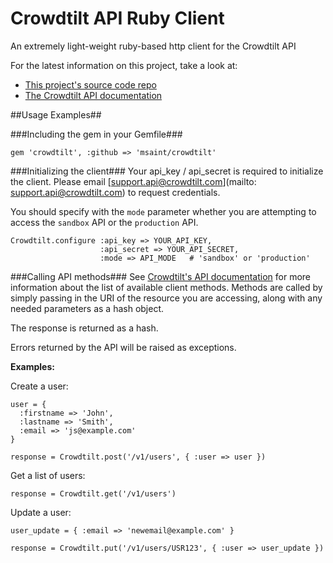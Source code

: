 # Crowdtilt API Ruby Client

An extremely light-weight ruby-based http client for the Crowdtilt API

For the latest information on this project, take a look at:

* [This project's source code repo](https://github.com/msaint/crowdtilt)
* [The Crowdtilt API documentation](https://github.com/Crowdtilt/crowdtilt-api-spec)

##Usage Examples##

###Including the gem in your Gemfile###

    gem 'crowdtilt', :github => 'msaint/crowdtilt'


###Initializing the client###
Your api_key / api_secret is required to initialize the client.  Please email [support.api@crowdtilt.com](mailto: support.api@crowdtilt.com) to request credentials.

You should specify with the `mode` parameter whether you are attempting to access the `sandbox` API or the `production` API.

    Crowdtilt.configure :api_key => YOUR_API_KEY, 
                        :api_secret => YOUR_API_SECRET, 
                        :mode => API_MODE   # 'sandbox' or 'production'

###Calling API methods###
See [Crowdtilt's API documentation](https://github.com/Crowdtilt/crowdtilt-api-spec) for more information about the list of available client methods.  Methods are called by simply passing in the URI of the resource you are accessing, along with any needed parameters as a hash object.

The response is returned as a hash.

Errors returned by the API will be raised as exceptions.

**Examples:**

Create a user:
    
    user = {
      :firstname => 'John',
      :lastname => 'Smith',
      :email => 'js@example.com'
    }
        
    response = Crowdtilt.post('/v1/users', { :user => user })

Get a list of users:

    response = Crowdtilt.get('/v1/users')
    
Update a user:

    user_update = { :email => 'newemail@example.com' }

    response = Crowdtilt.put('/v1/users/USR123', { :user => user_update })
